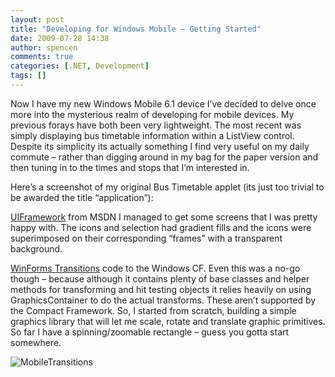 ```yaml
---
layout: post
title: "Developing for Windows Mobile – Getting Started"
date: 2009-07-28 14:38
author: spencen
comments: true
categories: [.NET, Development]
tags: []
---
```



Now I have my new Windows Mobile 6.1 device I’ve decided to delve once more into the mysterious realm of developing for mobile devices. My previous forays have both been very lightweight. The most recent was simply displaying bus timetable information within a ListView control. Despite its simplicity its actually something I find very useful on my daily commute – rather than digging around in my bag for the paper version and then tuning in to the times and stops that I’m interested in.
  

Here’s a screenshot of my original Bus Timetable applet (its just too trivial to be awarded the title “application”):
  

[UIFramework](http://code.msdn.microsoft.com/uiframework) from MSDN I managed to get some screens that I was pretty happy with. The icons and selection had gradient fills and the icons were superimposed on their corresponding “frames” with a transparent background.
  

[WinForms Transitions](http://blog.spencen.com/2007/12/11/winforms-animation-part-2.aspx) code to the Windows CF. Even this was a no-go though – because although it contains plenty of base classes and helper methods for transforming and hit testing objects it relies heavily on using GraphicsContainer to do the actual transforms. These aren’t supported by the Compact Framework. So, I started from scratch, building a simple graphics library that will let me scale, rotate and translate graphic primitives. So far I have a spinning/zoomable rectangle – guess you gotta start somewhere.
  

![MobileTransitions](/images/MobileTransitions_1.png "MobileTransitions")


